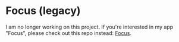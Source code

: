 # Focus (legacy)

I am no longer working on this project. If you're interested in my app "Focus", please check out this repo instead: [Focus](https://github.com/noeldemartin/solid-focus).

